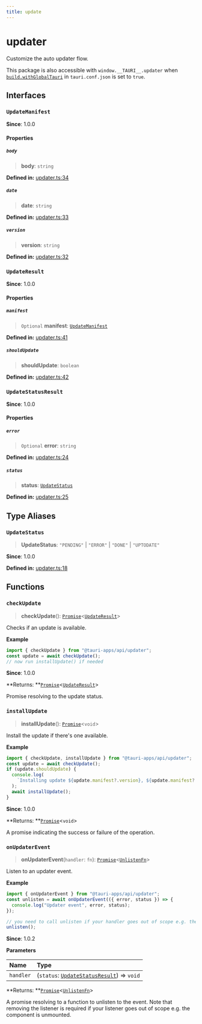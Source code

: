 ```yaml
---
title: update
---
```


# updater

Customize the auto updater flow.

This package is also accessible with `window.__TAURI__.updater` when [`build.withGlobalTauri`](https://tauri.app/v1/api/config/#buildconfig.withglobaltauri) in `tauri.conf.json` is set to `true`.

## Interfaces

### `UpdateManifest`

**Since**: 1.0.0

#### Properties

##### `body`

> **body**: `string`

**Defined in:** [updater.ts:34](https://github.com/tauri-apps/tauri/blob/b7ae725/tooling/api/src/updater.ts#L34)

##### `date`

> **date**: `string`

**Defined in:** [updater.ts:33](https://github.com/tauri-apps/tauri/blob/b7ae725/tooling/api/src/updater.ts#L33)

##### `version`

> **version**: `string`

**Defined in:** [updater.ts:32](https://github.com/tauri-apps/tauri/blob/b7ae725/tooling/api/src/updater.ts#L32)

### `UpdateResult`

**Since**: 1.0.0

#### Properties

##### `manifest`

> `Optional` **manifest**: [`UpdateManifest`](updater.md#updatemanifest)

**Defined in:** [updater.ts:41](https://github.com/tauri-apps/tauri/blob/b7ae725/tooling/api/src/updater.ts#L41)

##### `shouldUpdate`

> **shouldUpdate**: `boolean`

**Defined in:** [updater.ts:42](https://github.com/tauri-apps/tauri/blob/b7ae725/tooling/api/src/updater.ts#L42)

### `UpdateStatusResult`

**Since**: 1.0.0

#### Properties

##### `error`

> `Optional` **error**: `string`

**Defined in:** [updater.ts:24](https://github.com/tauri-apps/tauri/blob/b7ae725/tooling/api/src/updater.ts#L24)

##### `status`

> **status**: [`UpdateStatus`](updater.md#updatestatus)

**Defined in:** [updater.ts:25](https://github.com/tauri-apps/tauri/blob/b7ae725/tooling/api/src/updater.ts#L25)

## Type Aliases

### `UpdateStatus`

> **UpdateStatus**: `"PENDING"` \| `"ERROR"` \| `"DONE"` \| `"UPTODATE"`

**Since**: 1.0.0

**Defined in:** [updater.ts:18](https://github.com/tauri-apps/tauri/blob/b7ae725/tooling/api/src/updater.ts#L18)

## Functions

### `checkUpdate`

> **checkUpdate**(): [`Promise`](https://developer.mozilla.org/en-US/docs/Web/JavaScript/Reference/Global_Objects/Promise)<[`UpdateResult`](updater.md#updateresult)\>

Checks if an update is available.

**Example**

```typescript
import { checkUpdate } from "@tauri-apps/api/updater";
const update = await checkUpdate();
// now run installUpdate() if needed
```

**Since**: 1.0.0

**Returns: **[`Promise`](https://developer.mozilla.org/en-US/docs/Web/JavaScript/Reference/Global_Objects/Promise)<[`UpdateResult`](updater.md#updateresult)\>

Promise resolving to the update status.

### `installUpdate`

> **installUpdate**(): [`Promise`](https://developer.mozilla.org/en-US/docs/Web/JavaScript/Reference/Global_Objects/Promise)<`void`\>

Install the update if there's one available.

**Example**

```typescript
import { checkUpdate, installUpdate } from "@tauri-apps/api/updater";
const update = await checkUpdate();
if (update.shouldUpdate) {
  console.log(
    `Installing update ${update.manifest?.version}, ${update.manifest?.date}, ${update.manifest.body}`
  );
  await installUpdate();
}
```

**Since**: 1.0.0

**Returns: **[`Promise`](https://developer.mozilla.org/en-US/docs/Web/JavaScript/Reference/Global_Objects/Promise)<`void`\>

A promise indicating the success or failure of the operation.

### `onUpdaterEvent`

> **onUpdaterEvent**(`handler`: `fn`): [`Promise`](https://developer.mozilla.org/en-US/docs/Web/JavaScript/Reference/Global_Objects/Promise)<[`UnlistenFn`](event.md#unlistenfn)\>

Listen to an updater event.

**Example**

```typescript
import { onUpdaterEvent } from "@tauri-apps/api/updater";
const unlisten = await onUpdaterEvent(({ error, status }) => {
  console.log("Updater event", error, status);
});

// you need to call unlisten if your handler goes out of scope e.g. the component is unmounted
unlisten();
```

**Since**: 1.0.2

**Parameters**

| Name      | Type                                                                        |
| :-------- | :-------------------------------------------------------------------------- |
| `handler` | (`status`: [`UpdateStatusResult`](updater.md#updatestatusresult)) => `void` |

**Returns: **[`Promise`](https://developer.mozilla.org/en-US/docs/Web/JavaScript/Reference/Global_Objects/Promise)<[`UnlistenFn`](event.md#unlistenfn)\>

A promise resolving to a function to unlisten to the event.
Note that removing the listener is required if your listener goes out of scope e.g. the component is unmounted.
